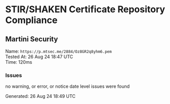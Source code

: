 # STIR/SHAKEN Certificate Repository Compliance

## Martini Security

Name: `https://p.mtsec.me/2884/Oz8GR2q8yhm6.pem`\
Tested At: 26 Aug 24 18:47 UTC\
Time: 120ms

### Issues

no warning, or error, or notice date level issues were found

Generated: 26 Aug 24 18:49 UTC